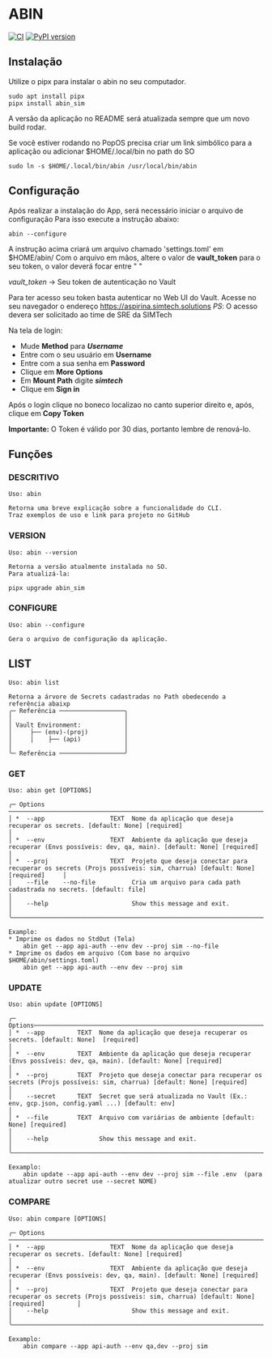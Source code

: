 # ABIN
[![CI](https://github.com/SIM-Rede/abin-sim/actions/workflows/pipeline.yaml/badge.svg)](https://github.com/SIM-Rede/abin-sim/actions/workflows/pipeline.yaml)
[![PyPI version](https://badge.fury.io/py/abin-sim.svg)](https://badge.fury.io/py/abin-sim)

## Instalação

Utilize o pipx para instalar o abin no seu computador.
```
sudo apt install pipx
pipx install abin_sim
```
A versão da aplicação no README será atualizada sempre que um novo build rodar.

Se você estiver rodando no PopOS precisa criar um link simbólico para a aplicação ou adicionar $HOME/.local/bin no path do SO
```
sudo ln -s $HOME/.local/bin/abin /usr/local/bin/abin
```


## Configuração

Após realizar a instalação do App, será necessário iniciar o arquivo de configuração
Para isso execute a instrução abaixo:
```
abin --configure
```

A instrução acima criará um arquivo chamado 'settings.toml' em $HOME/abin/
Com o arquivo em mãos, altere o valor de **vault_token** para o seu token, o valor deverá focar entre " "

*vault_token* -> Seu token de autenticação no Vault

Para ter acesso seu token basta autenticar no Web UI do Vault.
Acesse no seu navegador o endereço https://aspirina.simtech.solutions
*PS*: O acesso devera ser solicitado ao time de SRE da SIMTech

Na tela de login:

* Mude **Method** para ***Username***
* Entre com o seu usuário em **Username**
* Entre com a sua senha em **Password**
* Clique em **More Options**
* Em **Mount Path** digite ***simtech***
* Clique em **Sign in**

Após o login clique no boneco localizao no canto superior direito e, após, clique em **Copy Token**

**Importante:** O Token é válido por 30 dias, portanto lembre de renová-lo.

## Funções

### DESCRITIVO
    Uso: abin

    Retorna uma breve explicação sobre a funcionalidade do CLI.
    Traz exemplos de uso e link para projeto no GitHub

### VERSION
    Uso: abin --version

    Retorna a versão atualmente instalada no SO.
    Para atualizá-la:

    pipx upgrade abin_sim

### CONFIGURE
    Uso: abin --configure

    Gera o arquivo de configuração da aplicação.

## LIST
    Uso: abin list

    Retorna a árvore de Secrets cadastradas no Path obedecendo a referência abaixp
    ╭─ Referência ──────────────────╮
    │                               │ 
    │ Vault Environment:            │
    │     ├── (env)-(proj)          │
    │     │    ├── (api)            │
    │                               │
    ╰─ Referência ──────────────────╯

### GET
    Uso: abin get [OPTIONS]                                                                                                                            
                                                                                                                                                      
    ╭─ Options ────────────────────────────────────────────────────────────────────────────────────────────────────────────────────────────────────────────╮
    │ *  --app                  TEXT  Nome da aplicação que deseja recuperar os secrets. [default: None] [required]                                        │
    │ *  --env                  TEXT  Ambiente da aplicação que deseja recuperar (Envs possíveis: dev, qa, main). [default: None] [required]               │
    │ *  --proj                 TEXT  Projeto que deseja conectar para recuperar os secrets (Projs possíveis: sim, charrua) [default: None] [required]     │
    │    --file    --no-file          Cria um arquivo para cada path cadastrada no secrets. [default: file]                                                │
    │    --help                       Show this message and exit.                                                                                          │
    ╰──────────────────────────────────────────────────────────────────────────────────────────────────────────────────────────────────────────────────────╯

    Examplo:
    * Imprime os dados no StdOut (Tela)
        abin get --app api-auth --env dev --proj sim --no-file
    * Imprime os dados em arquivo (Com base no arquivo $HOME/abin/settings.toml)
        abin get --app api-auth --env dev --proj sim

### UPDATE
    Uso: abin update [OPTIONS] 
                                               
    ╭─ Options─────────────────────────────────────────────────────────────────────────────────────────────────────────────────────────────────────╮
    │ *  --app         TEXT  Nome da aplicação que deseja recuperar os secrets. [default: None]  [required]                                        │
    │ *  --env         TEXT  Ambiente da aplicação que deseja recuperar (Envs possíveis: dev, qa, main). [default: None] [required]                │
    │ *  --proj        TEXT  Projeto que deseja conectar para recuperar os secrets (Projs possíveis: sim, charrua) [default: None] [required]      │
    │    --secret      TEXT  Secret que será atualizada no Vault (Ex.: env, gcp.json, config.yaml ...) [default: env]                              │
    │ *  --file        TEXT  Arquivo com variárias de ambiente [default: None] [required]                                                          │
    │    --help              Show this message and exit.                                                                                           │
    ╰──────────────────────────────────────────────────────────────────────────────────────────────────────────────────────────────────────────────╯

    Eexamplo:
        abin update --app api-auth --env dev --proj sim --file .env  (para atualizar outro secret use --secret NOME)

### COMPARE
    Uso: abin compare [OPTIONS]

    ╭─ Options ────────────────────────────────────────────────────────────────────────────────────────────────────────────────────────────────────────────────╮
    │ *  --app                  TEXT  Nome da aplicação que deseja recuperar os secrets. [default: None] [required]                                            │
    │ *  --env                  TEXT  Ambiente da aplicação que deseja recuperar (Envs possíveis: dev, qa, main). [default: None] [required]                   │
    │ *  --proj                 TEXT  Projeto que deseja conectar para recuperar os secrets (Projs possíveis: sim, charrua) [default: None] [required]         │
    │    --help                       Show this message and exit.                                                                                              │
    ╰──────────────────────────────────────────────────────────────────────────────────────────────────────────────────────────────────────────────────────────╯

    Eexamplo:
        abin compare --app api-auth --env qa,dev --proj sim